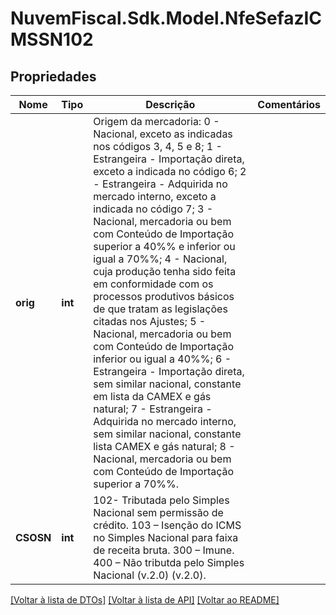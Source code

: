 # NuvemFiscal.Sdk.Model.NfeSefazICMSSN102

## Propriedades

Nome | Tipo | Descrição | Comentários
------------ | ------------- | ------------- | -------------
**orig** | **int** | Origem da mercadoria:  0 - Nacional, exceto as indicadas nos códigos 3, 4, 5 e 8;  1 - Estrangeira - Importação direta, exceto a indicada no código 6;  2 - Estrangeira - Adquirida no mercado interno, exceto a indicada no código 7;  3 - Nacional, mercadoria ou bem com Conteúdo de Importação superior a 40%% e inferior ou igual a 70%%;  4 - Nacional, cuja produção tenha sido feita em conformidade com os processos produtivos básicos de que tratam as legislações citadas nos Ajustes;  5 - Nacional, mercadoria ou bem com Conteúdo de Importação inferior ou igual a 40%%;  6 - Estrangeira - Importação direta, sem similar nacional, constante em lista da CAMEX e gás natural;  7 - Estrangeira - Adquirida no mercado interno, sem similar nacional, constante lista CAMEX e gás natural;  8 - Nacional, mercadoria ou bem com Conteúdo de Importação superior a 70%%. | 
**CSOSN** | **int** | 102- Tributada pelo Simples Nacional sem permissão de crédito.  103 – Isenção do ICMS  no Simples Nacional para faixa de receita bruta.  300 – Imune.  400 – Não tributda pelo Simples Nacional (v.2.0) (v.2.0). | 

[[Voltar à lista de DTOs]](../README.md#documentation-for-models) [[Voltar à lista de API]](../README.md#documentation-for-api-endpoints) [[Voltar ao README]](../README.md)

